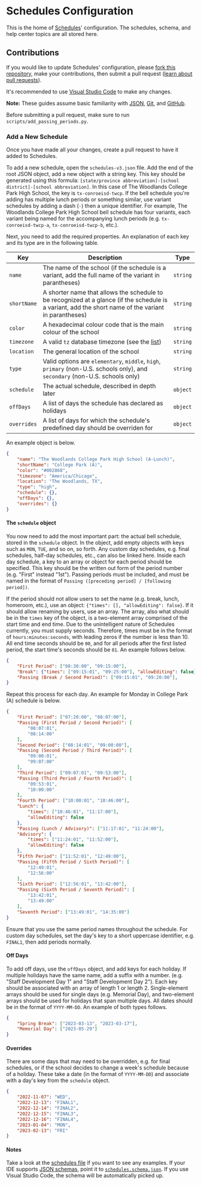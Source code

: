 # Schedules Configuration

This is the home of [Schedules](https://go.unisontech.org/sch)' configuration. The
schedules, schema, and help center topics are all stored here.

## Contributions

If you would like to update Schedules' configuration, please
[fork this repository](https://github.com/hkamran80/schedules-configuration/fork),
make your contributions, then submit a pull request ([learn about pull requests](https://docs.github.com/en/pull-requests/collaborating-with-pull-requests/proposing-changes-to-your-work-with-pull-requests/about-pull-requests)).

It's recommended to use [Visual Studio Code](https://code.visualstudio.com/) to
make any changes.

**Note:** These guides assume basic familiarity with [JSON](https://developer.mozilla.org/en-US/docs/Learn/JavaScript/Objects/JSON),
[Git](https://learn.microsoft.com/en-us/devops/develop/git/what-is-git), and [GitHub](https://docs.github.com/en/get-started).

Before submitting a pull request, make sure to run `scripts/add_passing_periods.py`.

### Add a New Schedule

Once you have made all your changes, create a pull request to have it added to Schedules.

To add a new schedule, open the `schedules-v3.json` file. Add the end of the root
JSON object, add a new object with a string key. This key should be generated using
this formula: `[state/province abbreviation]-[school district]-[school abbreviation]`.
In this case of The Woodlands College Park High School, the key is `tx-conroeisd-twcp`.
If the bell schedule you're adding has multiple lunch periods or something similar,
use variant schedules by adding a dash (`-`) then a unique identifier. For example,
The Woodlands College Park High School bell schedule has four variants, each variant
being named for the accompanying lunch periods (e.g. `tx-conroeisd-twcp-a`,
`tx-conroeisd-twcp-b`, etc.).

Next, you need to add the required properties. An explanation of each key and its
type are in the following table.

| Key         | Description                                                                                                                                           | Type     |
|-------------|-------------------------------------------------------------------------------------------------------------------------------------------------------|----------|
| `name`      | The name of the school (if the schedule is a variant, add the full name of the variant in parantheses)                                                | `string` |
| `shortName` | A shorter name that allows the schedule to be recognized at a glance (if the schedule is a variant, add the short name of the variant in parantheses) | `string` |
| `color`     | A hexadecimal colour code that is the main colour of the school                                                                                       | `string` |
| `timezone`  | A valid `tz` database timezone (see the [list](https://en.wikipedia.org/wiki/List_of_tz_database_time_zones))                                         | `string` |
| `location`  | The general location of the school                                                                                                                    | `string` |
| `type`      | Valid options are `elementary`, `middle`, `high`, `primary` (non-U.S. schools only), and `secondary` (non-U.S. schools only)                          | `string` |
| `schedule`  | The actual schedule, described in depth later                                                                                                         | `object` |
| `offDays`   | A list of days the schedule has declared as holidays                                                                                                  | `object` |
| `overrides` | A list of days for which the schedule's predefined day should be overriden for                                                                        | `object` |

An example object is below.

```json
{
    "name": "The Woodlands College Park High School (A-Lunch)",
    "shortName": "College Park (A)",
    "color": "#002868",
    "timezone": "America/Chicago",
    "location": "The Woodlands, TX",
    "type": "high",
    "schedule": {},
    "offDays": {},
    "overrides": {}
}
```

#### The `schedule` object

You now need to add the most important part: the actual bell schedule, stored in
the `schedule` object. In the object, add empty objects with keys such as `MON`,
`TUE`, and so on, so forth. Any custom day schedules, e.g. final schedules, half-day
schedules, etc., can also be linked here. Inside each day schedule, a key to an
array or object for each period should be specified. This key should be the written
out form of the period number (e.g. "First" instead "1st"). Passing periods must
be included, and must be named in the format of
`Passing ([preceding period] / [following period])`.

If the period should not allow users to set the name (e.g. break, lunch,
homeroom, etc.), use an object: `{"times": [], "allowEditing": false}`. If it should
allow renaming by users, use an array. The array, also what should be in the `times`
key of the object, is a two-element array comprised of the start time and end time.
Due to the unintelligent nature of Schedules currently, you must supply seconds.
Therefore, times must be in the format of `hours:minutes:seconds`, with leading
zeros if the number is less than 10. All end time seconds should be `00`, and for
all periods after the first listed period, the start time's seconds should be `01`.
An example follows below.

```json
{
    "First Period": ["08:30:00", "09:15:00"],
    "Break": {"times": ["09:15:01", "09:25:00"], "allowEditing": false},
    "Passing (Break / Second Period)": ["09:15:01", "09:20:00"],
}
```

Repeat this process for each day. An example for Monday in College Park (A) schedule
is below.

```json
{
    "First Period": ["07:20:00", "08:07:00"],
    "Passing (First Period / Second Period)": [
        "08:07:01",
        "08:14:00"
    ],
    "Second Period": ["08:14:01", "09:00:00"],
    "Passing (Second Period / Third Period)": [
        "09:00:01",
        "09:07:00"
    ],
    "Third Period": ["09:07:01", "09:53:00"],
    "Passing (Third Period / Fourth Period)": [
        "09:53:01",
        "10:00:00"
    ],
    "Fourth Period": ["10:00:01", "10:46:00"],
    "Lunch": {
        "times": ["10:46:01", "11:17:00"],
        "allowEditing": false
    },
    "Passing (Lunch / Advisory)": ["11:17:01", "11:24:00"],
    "Advisory": {
        "times": ["11:24:01", "11:52:00"],
        "allowEditing": false
    },
    "Fifth Period": ["11:52:01", "12:49:00"],
    "Passing (Fifth Period / Sixth Period)": [
        "12:49:01",
        "12:56:00"
    ],
    "Sixth Period": ["12:56:01", "13:42:00"],
    "Passing (Sixth Period / Seventh Period)": [
        "13:42:01",
        "13:49:00"
    ],
    "Seventh Period": ["13:49:01", "14:35:00"]
}
```

Ensure that you use the same period names throughout the schedule. For custom day
schedules, set the day's key to a short uppercase identifier, e.g. `FINAL1`, then
add periods normally.

#### Off Days

To add off days, use the `offDays` object, and add keys for each holiday. If multiple
holidays have the same name, add a suffix with a number. (e.g. "Staff Development
Day 1" and "Staff Development Day 2"). Each key should be associated with an array
of length 1 or length 2. Single-element arrays should be used for single days (e.g.
Memorial Day), and two-element arrays should be used for holidays that span multiple
days. All dates should be in the format of `YYYY-MM-DD`. An example of both types
follows.

```json
{
    "Spring Break": ["2023-03-13", "2023-03-17"],
    "Memorial Day": ["2023-05-29"]
}
```

#### Overrides

There are some days that may need to be overridden, e.g. for final schedules, or
if the school decides to change a week's schedule because of a holiday. These take
a date (in the format of `YYYY-MM-DD`) and associate with a day's key from the `schedule`
object.

```json
{
    "2022-11-07": "WED",
    "2022-12-13": "FINAL1",
    "2022-12-14": "FINAL2",
    "2022-12-15": "FINAL3",
    "2022-12-16": "FINAL4",
    "2023-01-04": "MON",
    "2023-02-13": "FRI"
}
```

#### Notes

Take a look at the [schedules file](schedules-v3.json) if you want to see any examples.
If your IDE supports [JSON schemas](https://json-schema.org/),
point it to [`schedules.schema.json`](schedules.schema.json). If you use Visual Studio
Code, the schema will be automatically picked up.
